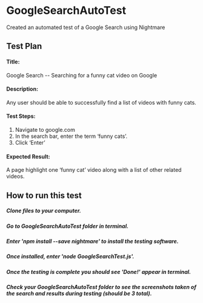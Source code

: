# GoogleSearchAutoTest
Created an automated test of a Google Search using Nightmare

## Test Plan
#### Title: 
Google Search -- Searching for a funny cat video on Google 
#### Description: 
Any user should be able to successfully find a list of videos with funny cats.
#### Test Steps:
1. Navigate to google.com
2. In the search bar, enter the term ‘funny cats’.
3. Click ‘Enter’

#### Expected Result: 
A page highlight one ‘funny cat’ video along with a list of other related videos.

## How to run this test
##### Clone files to your computer.
##### Go to GoogleSearchAutoTest folder in terminal.
##### Enter 'npm install --save nightmare' to install the testing software.
##### Once installed, enter 'node GoogleSearchTest.js'.
##### Once the testing is complete you should see 'Done!' appear in terminal.
##### Check your GoogleSearchAutoTest folder to see the screenshots taken of the search and results during testing (should be 3 total).
